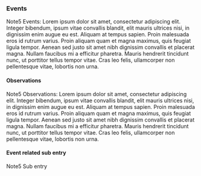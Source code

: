 ### Events

Note5 Events: Lorem ipsum dolor sit amet, consectetur adipiscing elit. Integer bibendum, ipsum vitae convallis blandit, elit mauris ultrices nisi, in dignissim enim augue eu est. Aliquam at tempus sapien. Proin malesuada eros id rutrum varius. Proin aliquam quam et magna maximus, quis feugiat ligula tempor. Aenean sed justo sit amet nibh dignissim convallis et placerat magna. Nullam faucibus mi a efficitur pharetra. Mauris hendrerit tincidunt nunc, ut porttitor tellus tempor vitae. Cras leo felis, ullamcorper non pellentesque vitae, lobortis non urna. 

#### Observations

Note5 Observations: Lorem ipsum dolor sit amet, consectetur adipiscing elit. Integer bibendum, ipsum vitae convallis blandit, elit mauris ultrices nisi, in dignissim enim augue eu est. Aliquam at tempus sapien. Proin malesuada eros id rutrum varius. Proin aliquam quam et magna maximus, quis feugiat ligula tempor. Aenean sed justo sit amet nibh dignissim convallis et placerat magna. Nullam faucibus mi a efficitur pharetra. Mauris hendrerit tincidunt nunc, ut porttitor tellus tempor vitae. Cras leo felis, ullamcorper non pellentesque vitae, lobortis non urna. 

#### Event related sub entry

Note5 Sub entry
